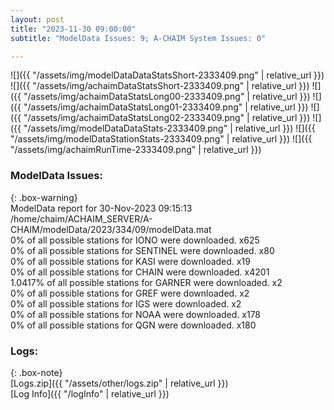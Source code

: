 ```yaml
---
layout: post
title: "2023-11-30 09:00:00"
subtitle: "ModelData Issues: 9; A-CHAIM System Issues: 0"

---
```


![]({{ "/assets/img/modelDataDataStatsShort-2333409.png" | relative_url }})
![]({{ "/assets/img/achaimDataStatsShort-2333409.png" | relative_url }})
![]({{ "/assets/img/achaimDataStatsLong00-2333409.png" | relative_url }})
![]({{ "/assets/img/achaimDataStatsLong01-2333409.png" | relative_url }})
![]({{ "/assets/img/achaimDataStatsLong02-2333409.png" | relative_url }})
![]({{ "/assets/img/modelDataDataStats-2333409.png" | relative_url }})
![]({{ "/assets/img/modelDataStationStats-2333409.png" | relative_url }})
![]({{ "/assets/img/achaimRunTime-2333409.png" | relative_url }})


### ModelData Issues:  
  
{: .box-warning}  
 ModelData report for 30-Nov-2023 09:15:13   
 /home/chaim/ACHAIM_SERVER/A-CHAIM/modelData/2023/334/09/modelData.mat   
 0% of all possible stations for IONO were downloaded. x625   
 0% of all possible stations for SENTINEL were downloaded. x80   
 0% of all possible stations for KASI were downloaded. x19   
 0% of all possible stations for CHAIN were downloaded. x4201   
 1.0417% of all possible stations for GARNER were downloaded. x2   
 0% of all possible stations for GREF were downloaded. x2   
 0% of all possible stations for IGS were downloaded. x2   
 0% of all possible stations for NOAA were downloaded. x178   
 0% of all possible stations for QGN were downloaded. x180   
  


### Logs:  
  
{: .box-note}  
[Logs.zip]({{ "/assets/other/logs.zip" | relative_url }})  
[Log Info]({{ "/logInfo" | relative_url }})  
